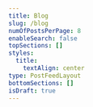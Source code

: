 ```yaml
---
title: Blog
slug: /blog
numOfPostsPerPage: 8
enableSearch: false
topSections: []
styles:
  title:
    textAlign: center
type: PostFeedLayout
bottomSections: []
isDraft: true
---
```

